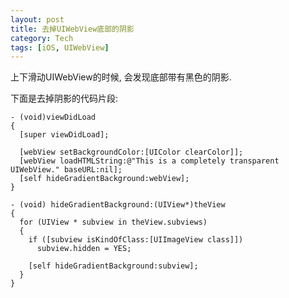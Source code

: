 ```yaml
---
layout: post
title: 去掉UIWebView底部的阴影
category: Tech
tags: [iOS, UIWebView]
---
```


上下滑动UIWebView的时候, 会发现底部带有黑色的阴影. 

下面是去掉阴影的代码片段:


	- (void)viewDidLoad
	{
	  [super viewDidLoad];

	  [webView setBackgroundColor:[UIColor clearColor]];
	  [webView loadHTMLString:@"This is a completely transparent UIWebView." baseURL:nil];
	  [self hideGradientBackground:webView];
	}

	- (void) hideGradientBackground:(UIView*)theView
	{
	  for (UIView * subview in theView.subviews)
	  {
	    if ([subview isKindOfClass:[UIImageView class]])
	      subview.hidden = YES;
     	  
		[self hideGradientBackground:subview];
	  }
	}

